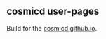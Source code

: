 ## cosmicd user-pages
Build for the  [cosmicd.github.io](https://cosmicd.github.io "cosmicd user-pages homepage").